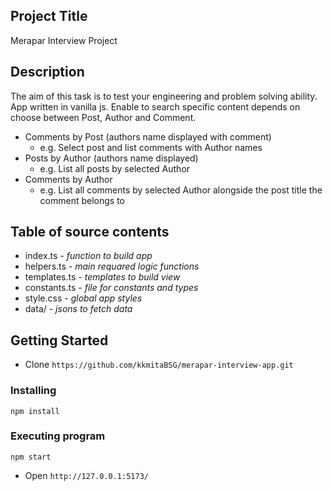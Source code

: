 ## Project Title
Merapar Interview Project

## Description
The aim of this task is to test your engineering and problem solving ability.
App written in vanilla js. Enable to search specific content depends on choose between Post, Author and Comment.

- Comments by Post (authors name displayed with comment)
  - e.g. Select post and list comments with Author names
- Posts by Author (authors name displayed)
  - e.g. List all posts by selected Author
- Comments by Author
  - e.g. List all comments by selected Author alongside the post title the comment belongs to

## Table of source contents 
- index.ts - *function to build app*
- helpers.ts - *main requared logic functions*
- templates.ts - *templates to build view*
- constants.ts - *file for constants and types*
- style.css - *global app styles*
- data/ - *jsons to fetch data*

## Getting Started
* Clone `https://github.com/kkmitaBSG/merapar-interview-app.git`

### Installing

```
npm install
```

### Executing program

```
npm start
```
* Open `http://127.0.0.1:5173/`